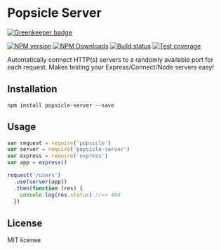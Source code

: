 # Popsicle Server

[![Greenkeeper badge](https://badges.greenkeeper.io/blakeembrey/popsicle-server.svg)](https://greenkeeper.io/)

[![NPM version][npm-image]][npm-url]
[![NPM Downloads][downloads-image]][downloads-url]
[![Build status][travis-image]][travis-url]
[![Test coverage][coveralls-image]][coveralls-url]

Automatically connect HTTP(s) servers to a randomly available port for each request. Makes testing your Express/Connect/Node servers easy!

## Installation

```
npm install popsicle-server --save
```

## Usage

```js
var request = require('popsicle')
var server = require('popsicle-server')
var express = require('express')
var app = express()

request('/users')
  .use(server(app))
  .then(function (res) {
    console.log(res.status) //=> 404
  })
```

## License

MIT license

[npm-image]: https://img.shields.io/npm/v/popsicle-server.svg?style=flat
[npm-url]: https://npmjs.org/package/popsicle-server
[travis-image]: https://img.shields.io/travis/blakeembrey/popsicle-server.svg?style=flat
[travis-url]: https://travis-ci.org/blakeembrey/popsicle-server
[coveralls-image]: https://img.shields.io/coveralls/blakeembrey/popsicle-server.svg?style=flat
[coveralls-url]: https://coveralls.io/r/blakeembrey/popsicle-server?branch=master
[downloads-image]: https://img.shields.io/npm/dm/popsicle-server.svg?style=flat
[downloads-url]: https://npmjs.org/package/popsicle-server
